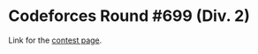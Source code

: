 # Codeforces Round #699 (Div. 2)

Link for the [contest page](https://codeforces.com/contest/1481).
